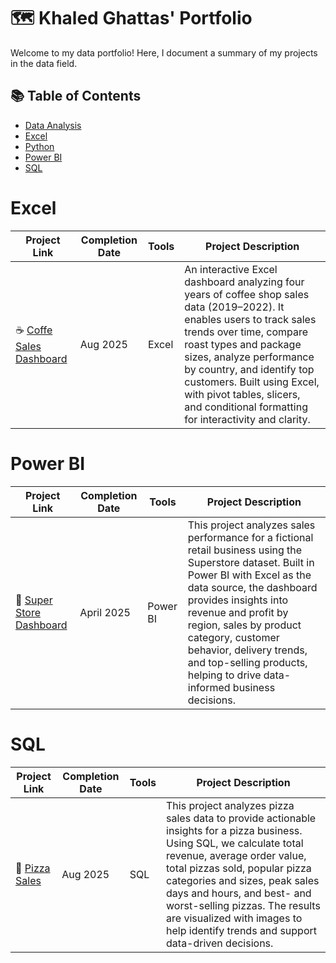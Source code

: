 # 🗺 Khaled Ghattas' Portfolio

Welcome to my data portfolio! Here, I document a summary of my projects in the data field. 

## 📚 Table of Contents
- [Data Analysis](#data-analysis)
- [Excel](#excel)
- [Python](#python)
- [Power BI](#power-bi)
- [SQL](#sql)

# Excel
| Project Link | Completion Date | Tools | Project Description | 
|---|---|---|---|
| :coffee: [Coffe Sales Dashboard](https://github.com/khaleedgt/CoffeSalesDashboard) |Aug 2025|Excel|An interactive Excel dashboard analyzing four years of coffee shop sales data (2019–2022). It enables users to track sales trends over time, compare roast types and package sizes, analyze performance by country, and identify top customers. Built using Excel, with pivot tables, slicers, and conditional formatting for interactivity and clarity.|

# Power BI
| Project Link | Completion Date | Tools | Project Description | 
|---|---|---|---|
| 🛒 [Super Store Dashboard](https://github.com/khaleedgt/Superstore) |April 2025|Power BI|This project analyzes sales performance for a fictional retail business using the Superstore dataset. Built in Power BI with Excel as the data source, the dashboard provides insights into revenue and profit by region, sales by product category, customer behavior, delivery trends, and top-selling products, helping to drive data-informed business decisions.|

# SQL
| Project Link | Completion Date | Tools | Project Description | 
|---|---|---|---|
| 🍕 [Pizza Sales](https://github.com/khaleedgt/Pizza-Sales-/tree/main) |Aug 2025|SQL|This project analyzes pizza sales data to provide actionable insights for a pizza business. Using SQL, we calculate total revenue, average order value, total pizzas sold, popular pizza categories and sizes, peak sales days and hours, and best- and worst-selling pizzas. The results are visualized with images to help identify trends and support data-driven decisions.|
